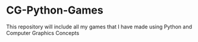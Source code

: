 # CG-Python-Games
This repository will include all my games that I have made using Python and Computer Graphics Concepts
